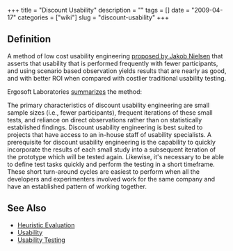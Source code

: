 +++
title = "Discount Usability"
description = ""
tags = []
date = "2009-04-17"
categories = ["wiki"]
slug = "discount-usability"
+++


 

<h2 id="toc0">Definition</h2>
<p>A method of low cost usability engineering <a href="http://www.useit.com/papers/guerrilla_hci.html">proposed by Jakob Nielsen</a> that asserts that usability that is performed frequently with fewer participants, and using scenario based observation yields results that are nearly as good, and with better ROI when compared with costlier traditional usability testing.</p>

<p>Ergosoft Laboratories <a href="http://www.ergolabs.com/discount_usabilty_engineer.htm">summarizes</a> the method:</p>

<p>The primary characteristics of discount usability engineering are small sample sizes (i.e., fewer participants), frequent iterations of these small tests, and reliance on direct observations rather than on statistically established findings. Discount usability engineering is best suited to projects that have access to an in-house staff of usability specialists. A prerequisite for discount usability engineering is the capability to quickly incorporate the results of each small study into a subsequent iteration of the prototype which will be tested again. Likewise, it's necessary to be able to define test tasks quickly and perform the testing in a short timeframe. These short turn-around cycles are easiest to perform when all the developers and experimenters involved work for the same company and have an established pattern of working together.</p>


<h2 id="toc1">See Also</h2>
<ul>
    <li> <a class="" href="heuristic-evaluation.html">Heuristic Evaluation</a></li>
    <li> <a class="" href="../node/1429.html">Usability</a></li>
    <li> <a class="" href="usability-testing.html">Usability Testing</a></li>
</ul>


